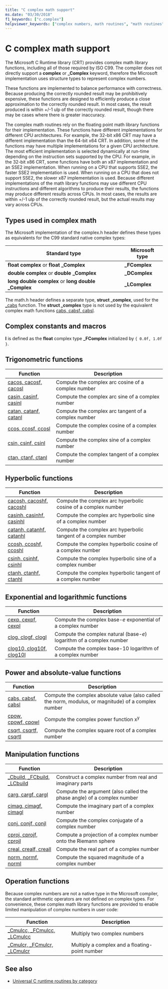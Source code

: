 ```yaml
---
title: "C complex math support"
ms.date: "03/30/2018"
f1_keywords: ["c.complex"]
helpviewer_keywords: ["complex numbers, math routines", "math routines", "complex numbers"]
---
```

# C complex math support

The Microsoft C Runtime library (CRT) provides complex math library functions, including all of those required by ISO C99. The compiler does not directly support a **complex** or **_Complex** keyword, therefore the Microsoft implementation uses structure types to represent complex numbers.

These functions are implemented to balance performance with correctness. Because producing the correctly rounded result may be prohibitively expensive, these functions are designed to efficiently produce a close approximation to the correctly rounded result. In most cases, the result produced is within +/-1 ulp of the correctly rounded result, though there may be cases where there is greater inaccuracy.

The complex math routines rely on the floating point math library functions for their implementation. These functions have different implementations for different CPU architectures. For example, the 32-bit x86 CRT may have a different implementation than the 64-bit x64 CRT. In addition, some of the functions may have multiple implementations for a given CPU architecture. The most efficient implementation is selected dynamically at run-time depending on the instruction sets supported by the CPU. For example, in the 32-bit x86 CRT, some functions have both an x87 implementation and an SSE2 implementation. When running on a CPU that supports SSE2, the faster SSE2 implementation is used. When running on a CPU that does not support SSE2, the slower x87 implementation is used. Because different implementations of the math library functions may use different CPU instructions and different algorithms to produce their results, the functions may produce different results across CPUs. In most cases, the results are within +/-1 ulp of the correctly rounded result, but the actual results may vary across CPUs.

## Types used in complex math

The Microsoft implementation of the complex.h header defines these types as equivalents for the C99 standard native complex types:

|Standard type|Microsoft type|
|-|-|
|**float complex** or **float _Complex**|**_FComplex**|
|**double complex** or **double _Complex**|**_DComplex**|
|**long double complex** or **long double _Complex**|**_LComplex**|

The math.h header defines a separate type, **struct _complex**, used for the [_cabs](../c-runtime-library/reference/cabs.md) function. The **struct _complex** type is not used by the equivalent complex math functions [cabs, cabsf, cabsl](../c-runtime-library/reference/cabs-cabsf-cabsl.md).

## Complex constants and macros

**I** is defined as the **float** complex type **_FComplex** initialized by `{ 0.0f, 1.0f }`.

## Trigonometric functions

|Function|Description|
|-|-|
|[cacos, cacosf, cacosl](../c-runtime-library/reference/cacos-cacosf-cacosl.md)|Compute the complex arc cosine of a complex number|
|[casin, casinf, casinl](../c-runtime-library/reference/casin-casinf-casinl.md)|Compute the complex arc sine of a complex number|
|[catan, catanf, catanl](../c-runtime-library/reference/catan-catanf-catanl.md)|Compute the complex arc tangent of a complex number|
|[ccos, ccosf, ccosl](../c-runtime-library/reference/ccos-ccosf-ccosl.md)|Compute the complex cosine of a complex number|
|[csin, csinf, csinl](../c-runtime-library/reference/csin-csinf-csinl.md)|Compute the complex sine of a complex number|
|[ctan, ctanf, ctanl](../c-runtime-library/reference/ctan-ctanf-ctanl.md)|Compute the complex tangent of a complex number|

## Hyperbolic functions

|Function|Description|
|-|-|
|[cacosh, cacoshf, cacoshl](../c-runtime-library/reference/cacosh-cacoshf-cacoshl.md)|Compute the complex arc hyperbolic cosine of a complex number|
|[casinh, casinhf, casinhl](../c-runtime-library/reference/casinh-casinhf-casinhl.md)|Compute the complex arc hyperbolic sine of a complex number|
|[catanh, catanhf, catanhl](../c-runtime-library/reference/catanh-catanhf-catanhl.md)|Compute the complex arc hyperbolic tangent of a complex number|
|[ccosh, ccoshf, ccoshl](../c-runtime-library/reference/ccosh-ccoshf-ccoshl.md)|Compute the complex hyperbolic cosine of a complex number|
|[csinh, csinhf, csinhl](../c-runtime-library/reference/csinh-csinhf-csinhl.md)|Compute the complex hyperbolic sine of a complex number|
|[ctanh, ctanhf, ctanhl](../c-runtime-library/reference/ctanh-ctanhf-ctanhl.md)|Compute the complex hyperbolic tangent of a complex number|

## Exponential and logarithmic functions

|Function|Description|
|-|-|
|[cexp, cexpf, cexpl](../c-runtime-library/reference/cexp-cexpf-cexpl.md)|Compute the complex base-*e* exponential of a complex number|
|[clog, clogf, clogl](../c-runtime-library/reference/clog-clogf-clogl.md)|Compute the complex natural (base-*e*) logarithm of a complex number|
|[clog10, clog10f, clog10l](../c-runtime-library/reference/clog10-clog10f-clog10l.md)|Compute the complex base-10 logarithm of a complex number|

## Power and absolute-value functions

|Function|Description|
|-|-|
|[cabs, cabsf, cabsl](../c-runtime-library/reference/cabs-cabsf-cabsl.md)|Compute the complex absolute value (also called the norm, modulus, or magnitude) of a complex number|
|[cpow, cpowf, cpowl](../c-runtime-library/reference/cpow-cpowf-cpowl.md)|Compute the complex power function x<sup>y</sup>|
|[csqrt, csqrtf, csqrtl](../c-runtime-library/reference/csqrt-csqrtf-csqrtl.md)|Compute the complex square root of a complex number|

## Manipulation functions

|Function|Description|
|-|-|
|[_Cbuild, _FCbuild, _LCbuild](../c-runtime-library/reference/cbuild-fcbuild-lcbuild.md)|Construct a complex number from real and imaginary parts|
|[carg, cargf, cargl](../c-runtime-library/reference/carg-cargf-cargl.md)|Compute the argument (also called the phase angle) of a complex number|
|[cimag, cimagf, cimagl](../c-runtime-library/reference/cimag-cimagf-cimagl.md)|Compute the imaginary part of a complex number|
|[conj, conjf, conjl](../c-runtime-library/reference/conj-conjf-conjl.md)|Compute the complex conjugate of a complex number|
|[cproj, cprojf, cprojl](../c-runtime-library/reference/cproj-cprojf-cprojl.md)|Compute a projection of a complex number onto the Riemann sphere|
|[creal, crealf, creall](../c-runtime-library/reference/creal-crealf-creall.md)|Compute the real part of a complex number|
|[norm, normf, norml](../c-runtime-library/reference/norm-normf-norml1.md)|Compute the squared magnitude of a complex number|

## Operation functions

Because complex numbers are not a native type in the Microsoft compiler, the standard arithmetic operators are not defined on complex types. For convenience, these complex math library functions are provided to enable limited manipulation of complex numbers in user code:

|Function|Description|
|-|-|
|[_Cmulcc, _FCmulcc, _LCmulcc](../c-runtime-library/reference/cmulcc-fcmulcc-lcmulcc.md)|Multiply two complex numbers|
|[_Cmulcr, _FCmulcr, _LCmulcr](../c-runtime-library/reference/cmulcr-fcmulcr-lcmulcr.md)|Multiply a complex and a floating-point number|

## See also

- [Universal C runtime routines by category](../c-runtime-library/run-time-routines-by-category.md)
